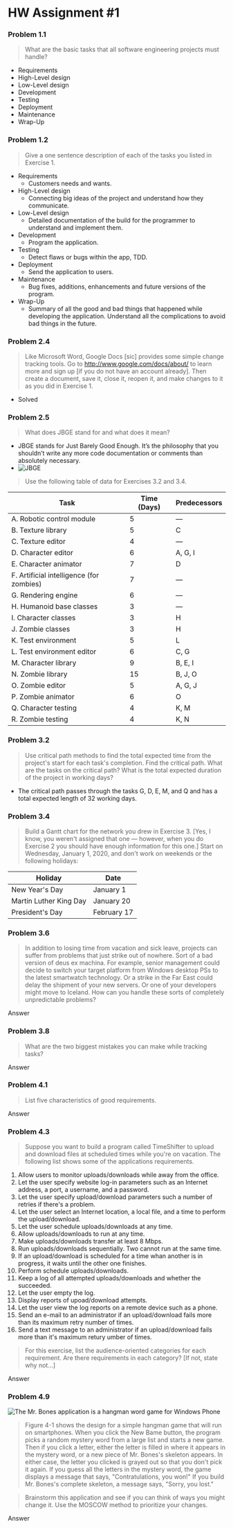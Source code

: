 # HW Assignment #1

### Problem 1.1
> What are the basic tasks that all software engineering projects must handle?

- Requirements
- High-Level design
- Low-Level design
- Development
- Testing
- Deployment
- Maintenance
- Wrap-Up

### Problem 1.2
> Give a one sentence description of each of the tasks you listed in Exercise 1.

- Requirements
  - Customers needs and wants.
- High-Level design
  - Connecting big ideas of the project and understand how they communicate.
- Low-Level design
  - Detailed documentation of the build for the programmer to understand and implement them.
- Development
  - Program the application.
- Testing
  - Detect flaws or bugs within the app, TDD.
- Deployment
  - Send the application to users.
- Maintenance
  - Bug fixes, additions, enhancements and future versions of the program.
- Wrap-Up
  - Summary of all the good and bad things that happened while developing the application. Understand all the complications to avoid bad things in the future.


### Problem 2.4
> Like Microsoft Word, Google Docs [sic] provides some simple change tracking tools. Go to http://www.google.com/docs/about/ to learn more and sign up [if you do not have an account already]. Then create a document, save it, close it, reopen it, and make changes to it as you did in Exercise 1.

  - Solved

### Problem 2.5
> What does JBGE stand for and what does it mean?

- JBGE stands for Just Barely Good Enough. It’s the philosophy that you shouldn’t write any more code documentation or comments than absolutely necessary.
- ![JBGE](images/barelyGoodEnough.png)

> Use the following table of data for Exercises 3.2 and 3.4.

| Task | Time (Days) | Predecessors |
| --- | --- | --- |
| A. Robotic control module | 	5	| — |
| B. Texture library | 	5	| C |
| C. Texture editor | 	4	| — |
| D. Character editor | 	6	| A, G, I |
| E. Character animator | 	7	| D |
| F. Artificial intelligence (for zombies) | 	7	| — |
| G. Rendering engine | 	6	| — |
| H. Humanoid base classes | 	3	| — |
| I. Character classes | 	3	| H |
| J. Zombie classes | 	3	| H |
| K. Test environment | 	5	| L |
| L. Test environment editor | 	6	| C, G |
| M. Character library | 	9	| B, E, I |
| N. Zombie library	 | 15	| B, J, O |
| O. Zombie editor | 	5	| A, G, J |
| P. Zombie animator | 	6	| O |
| Q. Character testing | 	4	| K, M |
| R. Zombie testing | 	4	| K, N |

### Problem 3.2
> Use critical path methods to find the total expected time from the project's start for each task's completion. Find the critical path. What are the tasks on the critical path? What is the total expected duration of the project in working days?

- The critical path passes through the tasks G, D, E, M, and Q and has a total expected length of 32 working days.

### Problem 3.4
> Build a Gantt chart for the network you drew in Exercise 3. [Yes, I know, you weren't assigned that one — however, when you do Exercise 2 you should have enough information for this one.] Start on Wednesday, January 1, 2020, and don't work on weekends or the following holidays:

| Holiday | Date |
| --- | --- |
| New Year's Day	| January 1 |
| Martin Luther King Day	| January 20 |
| President's Day	| February 17 |

### Problem 3.6
> In addition to losing time from vacation and sick leave, projects can suffer from problems that just strike out of nowhere. Sort of a bad version of deus ex machina. For example, senior management could decide to switch your target platform from Windows desktop PSs to the latest smartwatch technology. Or a strike in the Far East could delay the shipment of your new servers. Or one of your developers might move to Iceland. How can you handle these sorts of completely unpredictable problems?

Answer

### Problem 3.8
> What are the two biggest mistakes you can make while tracking tasks?

Answer

### Problem 4.1
> List five characteristics of good requirements.

Answer

### Problem 4.3
> Suppose you want to build a program called TimeShifter to upload and download files at scheduled times while you're on vacation. The following list shows some of the applications requirements.

1. Allow users to monitor uploads/downloads while away from the office.
1. Let the user specify website log-in parameters such as an Internet address, a port, a username, and a password.
1. Let the user specify upload/download parameters such a number of retries if there's a problem.
1. Let the user select an Internet location, a local file, and a time to perform the upload/download.
1. Let the user schedule uploads/downloads at any time.
1. Allow uploads/downloads to run at any time.
1. Make uploads/downloads transfer at least 8 Mbps.
1. Run uploads/downloads sequentially. Two cannot run at the same time.
1. If an upload/download is scheduled for a time whan another is in progress, it waits until the other one finishes.
1. Perform schedule uploads/downloads.
1. Keep a log of all attempted uploads/downloads and whether the succeeded.
1. Let the user empty the log.
1. Display reports of upoad/download attempts.
1. Let the user view the log reports on a remote device such as a phone.
1. Send an e-mail to an administrator if an upload/download fails more than its maximum retry number of times.
1. Send a text message to an administrator if an upload/download fails more than it's maximum retury umber of times.

> For this exercise, list the audience-oriented categories for each requirement. Are there requirements in each category? [If not, state why not…]

Answer

### Problem 4.9
![The Mr. Bones application is a hangman word game for Windows Phone](images/1-1.jpg)

>Figure 4-1 shows the design for a simple hangman game that will run on smartphones. When you click the New Bame button, the program picks a random mystery word from a large list and starts a new game. Then if you click a letter, either the letter is filled in where it appears in the mystery word, or a new piece of Mr. Bones's skeleton appears. In either case, the letter you clicked is grayed out so that you don't pick it again. If you guess all the letters in the mystery word, the game displays a message that says, "Contratulations, you won!" If you build Mr. Bones's complete skeleton, a message says, "Sorry, you lost."

> Brainstorm this application and see if you can think of ways you might change it. Use the MOSCOW method to prioritize your changes.

Answer
